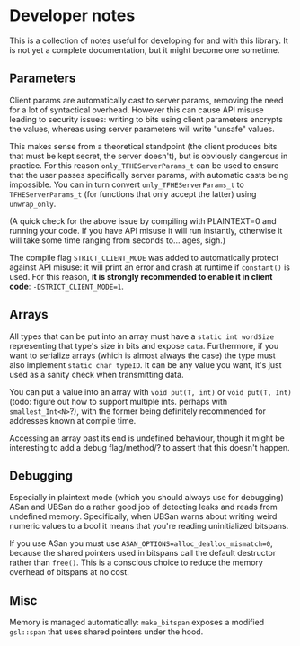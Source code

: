 # Developer notes

This is a collection of notes useful for developing for and with this library. It is not yet a complete documentation, but it might become one sometime.

## Parameters

Client params are automatically cast to server params, removing the need for a lot of syntactical overhead. However this can cause API misuse leading to security issues: writing to bits using client parameters encrypts the values, whereas using server parameters will write "unsafe" values.

This makes sense from a theoretical standpoint (the client produces bits that must be kept secret, the server doesn't), but is obviously dangerous in practice. For this reason `only_TFHEServerParams_t` can be used to ensure that the user passes specifically server params, with automatic casts being impossible. You can in turn convert `only_TFHEServerParams_t` to `TFHEServerParams_t` (for functions that only accept the latter) using `unwrap_only`.

(A quick check for the above issue by compiling with PLAINTEXT=0 and running your code. If you have API misuse it will run instantly, otherwise it will take some time ranging from seconds to... ages, sigh.)

The compile flag `STRICT_CLIENT_MODE` was added to automatically protect against API misuse: it will print an error and crash at runtime if `constant()` is used. For this reason, **it is strongly recommended to enable it in client code**: `-DSTRICT_CLIENT_MODE=1`.

## Arrays

All types that can be put into an array must have a `static int wordSize` representing that type's size in bits and expose `data`. Furthermore, if you want to serialize arrays (which is almost always the case) the type must also implement `static char typeID`. It can be any value you want, it's just used as a sanity check when transmitting data.

You can put a value into an array with `void put(T, int)` or `void put(T, Int)` (todo: figure out how to support multiple ints. perhaps with `smallest_Int<N>`?), with the former being definitely recommended for addresses known at compile time.

Accessing an array past its end is undefined behaviour, though it might be interesting to add a debug flag/method/? to assert that this doesn't happen.

## Debugging

Especially in plaintext mode (which you should always use for debugging) ASan and UBSan do a rather good job of detecting leaks and reads from undefined memory. Specifically, when UBSan warns about writing weird numeric values to a bool it means that you're reading uninitialized bitspans.

If you use ASan you must use `ASAN_OPTIONS=alloc_dealloc_mismatch=0`, because the shared pointers used in bitspans call the default destructor rather than `free()`. This is a conscious choice to reduce the memory overhead of bitspans at no cost.

## Misc

Memory is managed automatically: `make_bitspan` exposes a modified `gsl::span` that uses shared pointers under the hood.